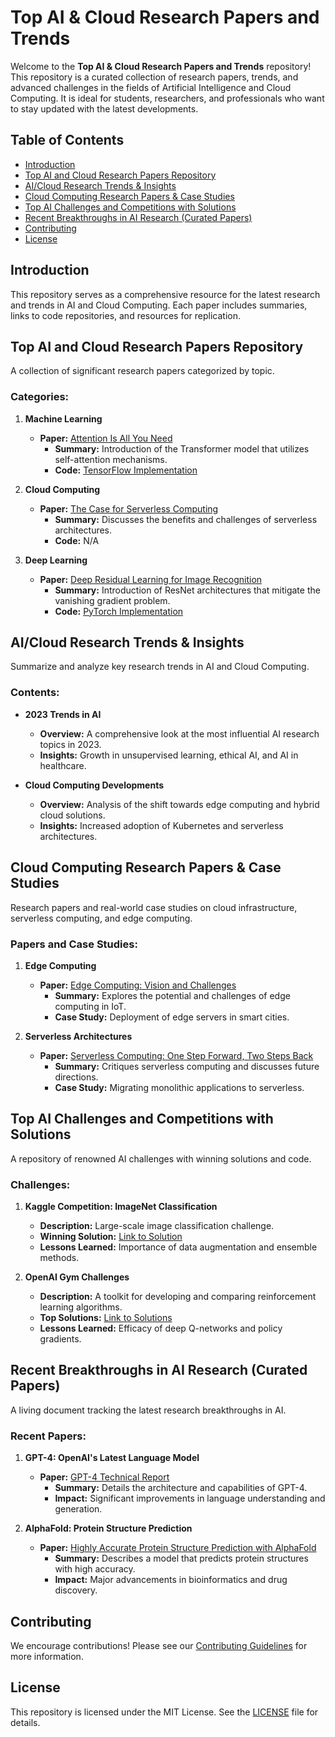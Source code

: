 # Top AI & Cloud Research Papers and Trends

Welcome to the **Top AI & Cloud Research Papers and Trends** repository! This repository is a curated collection of research papers, trends, and advanced challenges in the fields of Artificial Intelligence and Cloud Computing. It is ideal for students, researchers, and professionals who want to stay updated with the latest developments.

## Table of Contents

- [Introduction](#introduction)
- [Top AI and Cloud Research Papers Repository](#top-ai-and-cloud-research-papers-repository)
- [AI/Cloud Research Trends & Insights](#aicloud-research-trends--insights)
- [Cloud Computing Research Papers & Case Studies](#cloud-computing-research-papers--case-studies)
- [Top AI Challenges and Competitions with Solutions](#top-ai-challenges-and-competitions-with-solutions)
- [Recent Breakthroughs in AI Research (Curated Papers)](#recent-breakthroughs-in-ai-research-curated-papers)
- [Contributing](#contributing)
- [License](#license)

## Introduction

This repository serves as a comprehensive resource for the latest research and trends in AI and Cloud Computing. Each paper includes summaries, links to code repositories, and resources for replication.

## Top AI and Cloud Research Papers Repository

A collection of significant research papers categorized by topic.

### Categories:

1. **Machine Learning**

   - **Paper:** [Attention Is All You Need](https://arxiv.org/abs/1706.03762)
     - **Summary:** Introduction of the Transformer model that utilizes self-attention mechanisms.
     - **Code:** [TensorFlow Implementation](https://github.com/tensorflow/models/tree/master/official/transformer)

2. **Cloud Computing**

   - **Paper:** [The Case for Serverless Computing](https://www.usenix.org/conference/hotcloud18/presentation/hendrickson)
     - **Summary:** Discusses the benefits and challenges of serverless architectures.
     - **Code:** N/A

3. **Deep Learning**

   - **Paper:** [Deep Residual Learning for Image Recognition](https://arxiv.org/abs/1512.03385)
     - **Summary:** Introduction of ResNet architectures that mitigate the vanishing gradient problem.
     - **Code:** [PyTorch Implementation](https://github.com/pytorch/vision/blob/main/torchvision/models/resnet.py)

## AI/Cloud Research Trends & Insights

Summarize and analyze key research trends in AI and Cloud Computing.

### Contents:

- **2023 Trends in AI**
  - **Overview:** A comprehensive look at the most influential AI research topics in 2023.
  - **Insights:** Growth in unsupervised learning, ethical AI, and AI in healthcare.

- **Cloud Computing Developments**
  - **Overview:** Analysis of the shift towards edge computing and hybrid cloud solutions.
  - **Insights:** Increased adoption of Kubernetes and serverless architectures.

## Cloud Computing Research Papers & Case Studies

Research papers and real-world case studies on cloud infrastructure, serverless computing, and edge computing.

### Papers and Case Studies:

1. **Edge Computing**

   - **Paper:** [Edge Computing: Vision and Challenges](https://ieeexplore.ieee.org/document/7964282)
     - **Summary:** Explores the potential and challenges of edge computing in IoT.
     - **Case Study:** Deployment of edge servers in smart cities.

2. **Serverless Architectures**

   - **Paper:** [Serverless Computing: One Step Forward, Two Steps Back](https://dl.acm.org/doi/10.1145/3366623.3368135)
     - **Summary:** Critiques serverless computing and discusses future directions.
     - **Case Study:** Migrating monolithic applications to serverless.

## Top AI Challenges and Competitions with Solutions

A repository of renowned AI challenges with winning solutions and code.

### Challenges:

1. **Kaggle Competition: ImageNet Classification**

   - **Description:** Large-scale image classification challenge.
   - **Winning Solution:** [Link to Solution](https://github.com/winning-team/imagenet-solution)
   - **Lessons Learned:** Importance of data augmentation and ensemble methods.

2. **OpenAI Gym Challenges**

   - **Description:** A toolkit for developing and comparing reinforcement learning algorithms.
   - **Top Solutions:** [Link to Solutions](https://github.com/openai/gym/wiki/Leaderboard)
   - **Lessons Learned:** Efficacy of deep Q-networks and policy gradients.

## Recent Breakthroughs in AI Research (Curated Papers)

A living document tracking the latest research breakthroughs in AI.

### Recent Papers:

1. **GPT-4: OpenAI's Latest Language Model**

   - **Paper:** [GPT-4 Technical Report](https://openai.com/research/gpt-4)
     - **Summary:** Details the architecture and capabilities of GPT-4.
     - **Impact:** Significant improvements in language understanding and generation.

2. **AlphaFold: Protein Structure Prediction**

   - **Paper:** [Highly Accurate Protein Structure Prediction with AlphaFold](https://www.nature.com/articles/s41586-021-03819-2)
     - **Summary:** Describes a model that predicts protein structures with high accuracy.
     - **Impact:** Major advancements in bioinformatics and drug discovery.

## Contributing

We encourage contributions! Please see our [Contributing Guidelines](./CONTRIBUTING.md) for more information.

## License

This repository is licensed under the MIT License. See the [LICENSE](./LICENSE) file for details.

